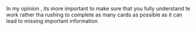 In my opinion , its more important to make sure that you fully understand te work rather tha rushing to complete as many cards as possible as it can lead to missing important information
